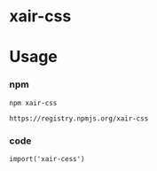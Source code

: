 # xair-css

# Usage

### npm
`npm xair-css`

`https://registry.npmjs.org/xair-css`

### code 
`import('xair-cess')`
